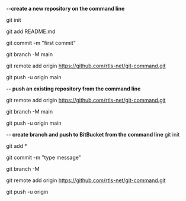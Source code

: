 **--create a new repository on the command line**

git init

git add README.md

git commit -m "first commit"

git branch -M main

git remote add origin https://github.com/rtls-net/git-command.git

git push -u origin main



**-- push an existing repository from the command line**

git remote add origin https://github.com/rtls-net/git-command.git

git branch -M main

git push -u origin main

**-- create branch and push to BitBucket  from the command line**
git init

git add *

git commit -m "type message"

git branch -M <new Branch name>

git remote add origin https://github.com/rtls-net/git-command.git

git push -u origin <new Branch name>

